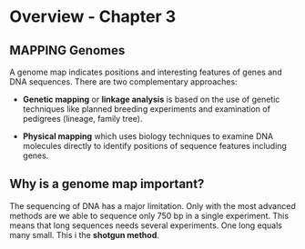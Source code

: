 # Overview - Chapter 3
## MAPPING Genomes

A genome map indicates positions and interesting features of genes and DNA sequences. There are two complementary approaches:

- **Genetic mapping** or **linkage analysis** is based on the use of genetic techniques like planned breeding experiments and examination of pedigrees (lineage, family tree).

- **Physical mapping** which uses biology techniques to examine DNA molecules directly to identify positions of sequence features including genes.

## Why is a genome map important?

The sequencing of DNA has a major limitation. Only with the most advanced methods are we able to sequence only 750 bp in a single experiment. This means that long sequences needs several experiments. One long equals many small. This i the **shotgun method**. 
